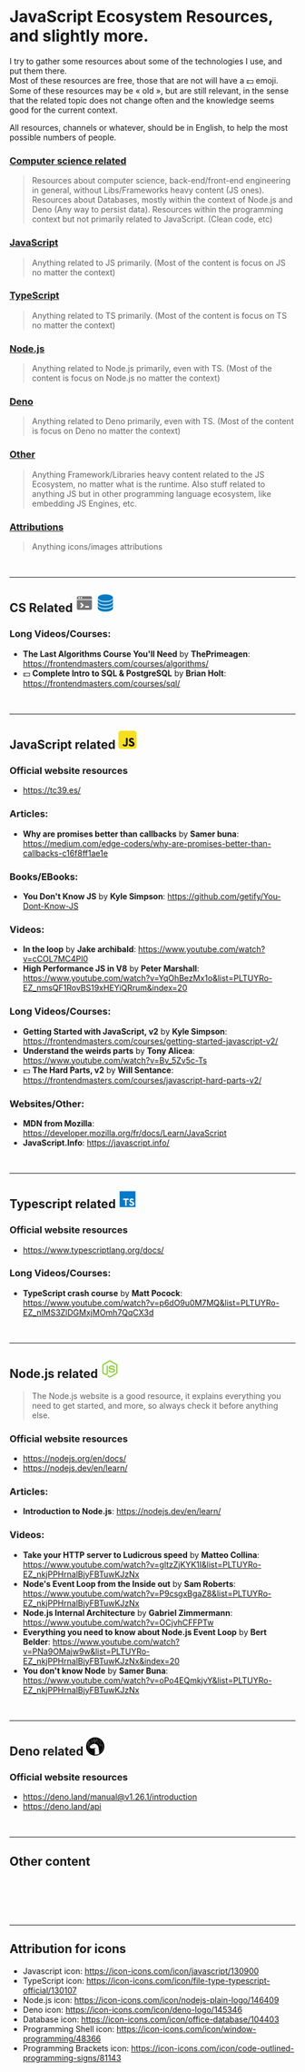 # JavaScript Ecosystem Resources, and slightly more.
I try to gather some resources about some of the technologies I use,
and put them there. <br>
Most of these resources are free, those that are not will have a :dollar: emoji. <br>
Some of these resources may be « old », but are still relevant, in the sense that the
related topic does not change often and the knowledge seems good for the current context.

All resources, channels or whatever, should be in English, to help the most possible numbers of people.

### [Computer science related](#cs-related)
> Resources about computer science, back-end/front-end engineering in general, without Libs/Frameworks heavy content (JS ones).
> Resources about Databases, mostly within the context of Node.js and Deno (Any way to persist data). Resources within the programming
> context but not primarily related to JavaScript. (Clean code, etc)
### [JavaScript](#javascript-related)
> Anything related to JS primarily. (Most of the content is focus on JS no matter the context)
### [TypeScript](#typescript-related)
> Anything related to TS primarily. (Most of the content is focus on TS no matter the context)
### [Node.js](#node.js-related)
> Anything related to Node.js primarily, even with TS. (Most of the content is focus on Node.js no matter the context)
### [Deno](#deno-related)
> Anything related to Deno primarily, even with TS. (Most of the content is focus on Deno no matter the context)
### [Other](#other-content)
> Anything Framework/Libraries heavy content related to the JS Ecosystem, no matter what is the runtime.
> Also stuff related to anything JS but in other programming language ecosystem,
> like embedding JS Engines, etc.
### [Attributions](#attribution-for-icons)
> Anything icons/images attributions

<br><hr>

## CS Related ![](./img/shell-32px.png) ![](./img/db-32px.png)
### Long Videos/Courses:
- **The Last Algorithms Course You'll Need** by **ThePrimeagen**: https://frontendmasters.com/courses/algorithms/
- :dollar: **Complete Intro to SQL & PostgreSQL** by **Brian Holt**: https://frontendmasters.com/courses/sql/

<br><hr>

## JavaScript related ![](./img/js-32px.png)
### Official website resources
- https://tc39.es/

### Articles:
- **Why are promises better than callbacks** by **Samer buna**: https://medium.com/edge-coders/why-are-promises-better-than-callbacks-c16f8ff1ae1e

### Books/EBooks:
- **You Don't Know JS** by **Kyle Simpson**: https://github.com/getify/You-Dont-Know-JS

### Videos:
- **In the loop** by **Jake archibald**: https://www.youtube.com/watch?v=cCOL7MC4Pl0
- **High Performance JS in V8** by **Peter Marshall**: https://www.youtube.com/watch?v=YqOhBezMx1o&list=PLTUYRo-EZ_nmsQF1RovBS19xHEYiQRrum&index=20

### Long Videos/Courses:
- **Getting Started with JavaScript, v2** by **Kyle Simpson**: https://frontendmasters.com/courses/getting-started-javascript-v2/
- **Understand the weirds parts** by **Tony Alicea**: https://www.youtube.com/watch?v=Bv_5Zv5c-Ts
- :dollar: **The Hard Parts, v2** by **Will Sentance**: https://frontendmasters.com/courses/javascript-hard-parts-v2/

### Websites/Other:
- **MDN from Mozilla**: https://developer.mozilla.org/fr/docs/Learn/JavaScript
- **JavaScript.Info**: https://javascript.info/

<br><hr>

## Typescript related ![](./img/ts-32px.png)
### Official website resources
- https://www.typescriptlang.org/docs/

### Long Videos/Courses:
- **TypeScript crash course** by **Matt Pocock**: https://www.youtube.com/watch?v=p6dO9u0M7MQ&list=PLTUYRo-EZ_nlMS3ZlDGMxjMOmh7QqCX3d

<br><hr>

## Node.js related ![](./img/node-32px.png)
> The Node.js website is a good resource, it explains everything you need to get started, and more, so always check it before anything else.
### Official website resources
- https://nodejs.org/en/docs/
- https://nodejs.dev/en/learn/

### Articles:
- **Introduction to Node.js**: https://nodejs.dev/en/learn/

### Videos:
- **Take your HTTP server to Ludicrous speed** by **Matteo Collina**: https://www.youtube.com/watch?v=gltzZjKYK1I&list=PLTUYRo-EZ_nkjPPHrnalBjyFBTuwKJzNx
- **Node's Event Loop from the Inside out** by **Sam Roberts**: https://www.youtube.com/watch?v=P9csgxBgaZ8&list=PLTUYRo-EZ_nkjPPHrnalBjyFBTuwKJzNx
- **Node.js Internal Architecture** by **Gabriel Zimmermann**: https://www.youtube.com/watch?v=OCjvhCFFPTw
- **Everything you need to know about Node.js Event Loop** by **Bert Belder**: https://www.youtube.com/watch?v=PNa9OMajw9w&list=PLTUYRo-EZ_nkjPPHrnalBjyFBTuwKJzNx&index=20
- **You don't know Node** by **Samer Buna**: https://www.youtube.com/watch?v=oPo4EQmkjvY&list=PLTUYRo-EZ_nkjPPHrnalBjyFBTuwKJzNx

<br><hr>

## Deno related ![](./img/deno-32px.png)
### Official website resources
- https://deno.land/manual@v1.26.1/introduction
- https://deno.land/api

<br><hr>

## Other content


<br><br><br><br><hr>

## Attribution for icons
- Javascript icon: https://icon-icons.com/icon/javascript/130900 <br>
- TypeScript icon: https://icon-icons.com/icon/file-type-typescript-official/130107 <br>
- Node.js icon: https://icon-icons.com/icon/nodejs-plain-logo/146409 <br>
- Deno icon: https://icon-icons.com/icon/deno-logo/145346 <br>
- Database icon: https://icon-icons.com/icon/office-database/104403 <br>
- Programming Shell icon: https://icon-icons.com/icon/window-programming/48366 <br>
- Programming Brackets icon: https://icon-icons.com/icon/code-outlined-programming-signs/81143
